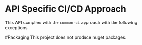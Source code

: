 # API Specific CI/CD Approach
This API complies with the `common-ci` approach with the following exceptions:

#Packaging
This project does not produce nuget packages.

